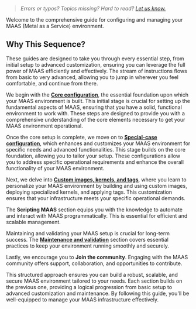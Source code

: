 > *Errors or typos? Topics missing? Hard to read? <a href="https://docs.google.com/forms/d/e/1FAIpQLScIt3ffetkaKW3gDv6FDk7CfUTNYP_HGmqQotSTtj2htKkVBw/viewform?usp=pp_url&entry.1739714854=https://maas.io/docs/how-to-guides" target = "_blank">Let us know.</a>*

Welcome to the comprehensive guide for configuring and managing your MAAS (Metal as a Service) environment. 

## Why This Sequence?

These guides are designed to take you through every essential step, from initial setup to advanced customization, ensuring you can leverage the full power of MAAS efficiently and effectively.  The stream of instructions flows from basic to very advanced, allowing you to jump in wherever you feel comfortable, and continue from there.

We begin with the **[Core configuration](https://maas.io/docs/core-configuration)**, the essential foundation upon which your MAAS environment is built. This initial stage is crucial for setting up the fundamental aspects of MAAS, ensuring that you have a solid, functional environment to work with. These steps are designed to provide you with a comprehensive understanding of the core elements necessary to get your MAAS environment operational.

Once the core setup is complete, we move on to **[Special-case configuration](https://maas.io/docs/special-case-configuration)**, which enhances and customizes your MAAS environment for specific needs and advanced functionalities. This stage builds on the core foundation, allowing you to tailor your setup. These configurations allow you to address specific operational requirements and enhance the overall functionality of your MAAS environment.

Next, we delve into **[Custom images, kernels, and tags](https://maas.io/docs/custom-images-kernels-and-tags)**, where you learn to personalize your MAAS environment by building and using custom images, deploying specialized kernels, and applying tags. This customization ensures that your infrastructure meets your specific operational demands.

The **Scripting MAAS** section equips you with the knowledge to automate and interact with MAAS programmatically. This is essential for efficient and scalable management.

Maintaining and validating your MAAS setup is crucial for long-term success. The **[Maintenance and validation](https://maas.io/docs/maintenance-and-validation)** section covers essential practices to keep your environment running smoothly and securely.

Lastly, we encourage you to **Join the community**. Engaging with the MAAS community offers support, collaboration, and opportunities to contribute.

This structured approach ensures you can build a robust, scalable, and secure MAAS environment tailored to your needs. Each section builds on the previous one, providing a logical progression from basic setup to advanced customization and maintenance. By following this guide, you'll be well-equipped to manage your MAAS infrastructure effectively.